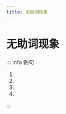 ```yaml
---
title: 无助词现象
---
```


# 无助词现象

<grammer-content sentence="在**日常口语**中，名词后的助词**「を」、「が」、「は」、「に／へ」**经常脱落，出现「無助詞/ゼロ助詞」现象。**注意：正式场合的讲话或书面中，助词不能脱落！**" />

<grammer-content sentence="有些助词不能脱落，如**「に（表达对象）」「で」「と」「から」「まで」「より」**等。" />

::: info 例句

1. <grammer-content sentence="3[年/ねん][生/せい]の[周/しゅう]さん**（が）**、[二等賞/にとうしょう]でしたね。" trans="三年级的小周同学拿了二等奖。" />
1. <grammer-content sentence="[僕/ぼく]**（は）**、ほとんどテレビ**（を）**みません。" trans="我几乎不看电视。 " />
1. <grammer-content sentence="[来週/らいしゅう]、クラス**で**はっぴょうします。" trans="下周我们将在课堂上宣布。" />
1. <grammer-content sentence="[昨日/きのう][日本/にほん]**から**[戻/もど]りました。" trans="我昨天从日本回来了。" />

:::
